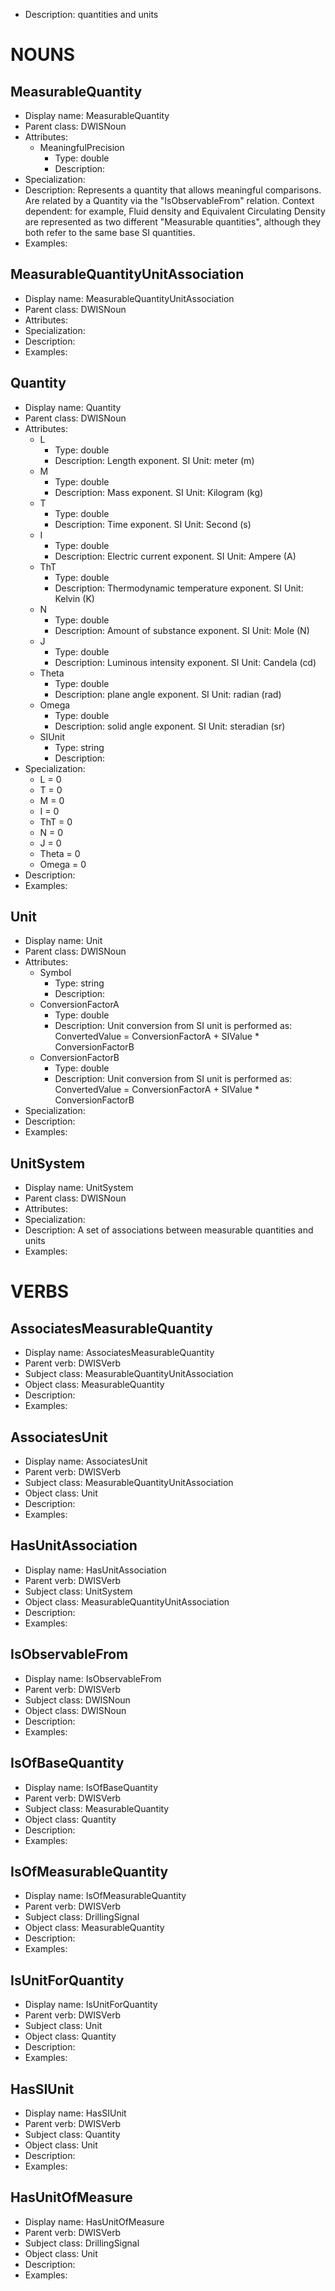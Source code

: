 - Description: quantities and units

# NOUNS
## MeasurableQuantity <!-- NOUN -->
- Display name: MeasurableQuantity
- Parent class: DWISNoun
- Attributes:
  - MeaningfulPrecision
    - Type: double
    - Description: 
- Specialization:
- Description: Represents a quantity that allows meaningful comparisons. 
Are related by a Quantity via the "IsObservableFrom" relation. 
Context dependent: for example, Fluid density and Equivalent Circulating Density are represented as two different "Measurable quantities", although they both refer to the same base SI quantities. 
- Examples:
## MeasurableQuantityUnitAssociation <!-- NOUN -->
- Display name: MeasurableQuantityUnitAssociation
- Parent class: DWISNoun
- Attributes:
- Specialization:
- Description: 
- Examples:
## Quantity <!-- NOUN -->
- Display name: Quantity
- Parent class: DWISNoun
- Attributes:
  - L
    - Type: double
    - Description: Length exponent. 
SI Unit: meter (m)
  - M
    - Type: double
    - Description: Mass exponent. 
SI Unit: Kilogram (kg)
  - T
    - Type: double
    - Description: Time exponent.
SI Unit: Second (s)
  - I
    - Type: double
    - Description: Electric current exponent. 
SI Unit: Ampere (A)
  - ThT
    - Type: double
    - Description: Thermodynamic temperature exponent.
SI Unit: Kelvin (K)
  - N
    - Type: double
    - Description: Amount of substance exponent.
SI Unit: Mole (N)
  - J
    - Type: double
    - Description: Luminous intensity exponent. 
SI Unit: Candela (cd)
  - Theta
    - Type: double
    - Description: plane angle exponent.
SI Unit: radian (rad)
  - Omega
    - Type: double
    - Description: solid angle exponent.
SI Unit: steradian (sr)
  - SIUnit
    - Type: string
    - Description: 
- Specialization:
  - L = 0
  - T = 0
  - M = 0
  - I = 0
  - ThT = 0
  - N = 0
  - J = 0
  - Theta = 0
  - Omega = 0
- Description: 
- Examples:
## Unit <!-- NOUN -->
- Display name: Unit
- Parent class: DWISNoun
- Attributes:
  - Symbol
    - Type: string
    - Description: 
  - ConversionFactorA
    - Type: double
    - Description: Unit conversion from SI unit is performed as:
ConvertedValue = ConversionFactorA + SIValue * ConversionFactorB
  - ConversionFactorB
    - Type: double
    - Description: Unit conversion from SI unit is performed as:
ConvertedValue = ConversionFactorA + SIValue * ConversionFactorB
- Specialization:
- Description: 
- Examples:
## UnitSystem <!-- NOUN -->
- Display name: UnitSystem
- Parent class: DWISNoun
- Attributes:
- Specialization:
- Description: A set of associations between measurable quantities and units
- Examples:


# VERBS
## AssociatesMeasurableQuantity <!-- VERB -->
- Display name: AssociatesMeasurableQuantity
- Parent verb: DWISVerb
- Subject class: MeasurableQuantityUnitAssociation
- Object class: MeasurableQuantity
- Description: 
- Examples: 
## AssociatesUnit <!-- VERB -->
- Display name: AssociatesUnit
- Parent verb: DWISVerb
- Subject class: MeasurableQuantityUnitAssociation
- Object class: Unit
- Description: 
- Examples: 
## HasUnitAssociation <!-- VERB -->
- Display name: HasUnitAssociation
- Parent verb: DWISVerb
- Subject class: UnitSystem
- Object class: MeasurableQuantityUnitAssociation
- Description: 
- Examples: 
## IsObservableFrom <!-- VERB -->
- Display name: IsObservableFrom
- Parent verb: DWISVerb
- Subject class: DWISNoun
- Object class: DWISNoun
- Description: 
- Examples: 
## IsOfBaseQuantity <!-- VERB -->
- Display name: IsOfBaseQuantity
- Parent verb: DWISVerb
- Subject class: MeasurableQuantity
- Object class: Quantity
- Description: 
- Examples: 
## IsOfMeasurableQuantity <!-- VERB -->
- Display name: IsOfMeasurableQuantity
- Parent verb: DWISVerb
- Subject class: DrillingSignal
- Object class: MeasurableQuantity
- Description: 
- Examples: 
## IsUnitForQuantity <!-- VERB -->
- Display name: IsUnitForQuantity
- Parent verb: DWISVerb
- Subject class: Unit
- Object class: Quantity
- Description: 
- Examples: 
## HasSIUnit <!-- VERB -->
- Display name: HasSIUnit
- Parent verb: DWISVerb
- Subject class: Quantity
- Object class: Unit
- Description: 
- Examples: 
## HasUnitOfMeasure <!-- VERB -->
- Display name: HasUnitOfMeasure
- Parent verb: DWISVerb
- Subject class: DrillingSignal
- Object class: Unit
- Description: 
- Examples: 
